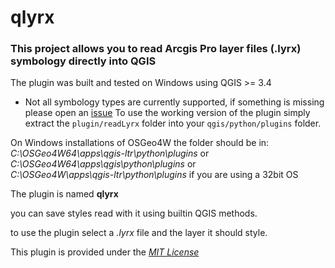 # qlyrx

### This project allows you to read Arcgis Pro layer files (.lyrx) symbology directly into QGIS

The plugin was built and tested on Windows using QGIS >= 3.4 
* Not all symbology types are currently supported, if something is missing please open an [issue](https://github.com/arc2qgis/lyrxtoqml/issues)
To use the working version of the plugin simply extract the `plugin/readLyrx` folder into your `qgis/python/plugins` folder.
  
On Windows installations of OSGeo4W the folder should be in:  
*C:\OSGeo4W64\apps\qgis-ltr\python\plugins* or  
*C:\OSGeo4W64\apps\qgis\python\plugins* or  
*C:\OSGeo4W\apps\qgis-ltr\python\plugins* if you are using a 32bit OS  

The plugin is named **qlyrx**  

you can save styles read with it using builtin QGIS methods.

to use the plugin select a *.lyrx* file and the layer it should style.


This plugin is provided under the [*MIT License*](LICENSE)